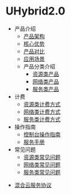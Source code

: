 # UHybrid2.0

* 产品介绍
  * [产品架构](/uhybrid2.0/introduction/product_architecture)
  * [核心优势](/uhybrid2.0/fees/network_fees)
  * [产品对比](/uhybrid2.0/fees/service_fees)
  * [应用场景](/uhybrid2.0/fees/service_fees)
  * 产品分类介绍
    * [资源类产品](/uhybrid2.0/introduction/product_classify_int/resource_int)
    * [网络类产品](/uhybrid2.0/introduction/product_classify_int/network_int)
    * [服务类产品](/uhybrid2.0/introduction/product_classify_int/server_int)
* 计费
  * [资源类计费方式](/uhybrid2.0/fees/resource_fees)
  * [网络类计费方式](/uhybrid2.0/fees/network_fees)
  * [服务类计费方式](/uhybrid2.0/fees/service_fees)
* 操作指南
  * [控制台操作指南](/uhybrid2.0/operation_manual/console_om)
  * [服务手册](/uhybrid2.0/operation_manual/service_om)
* 常见问题
  * [资源类常见问题](/uhybrid2.0/q&a/resource_q&a)
  * [网络类常见问题](/uhybrid2.0/q&a/network_q&a)
  * [服务类常见问题](/uhybrid2.0/q&a/service_q&a)

- [混合云服务协议](/uhybrid2.0/service_protocol)




